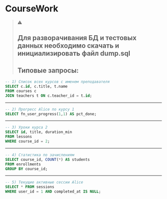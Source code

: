 # CourseWork
> ⚠️
> ## Для разворачивания БД и тестовых данных необходимо скачать и инициализировать файл dump.sql
> ## Типовые запросы:
```sql
-- 1) Список всех курсов с именем преподавателя
SELECT c.id, c.title, t.name
FROM courses c
JOIN teachers t ON c.teacher_id = t.id;
```
---
```sql
-- 2) Прогресс Alice по курсу 1
SELECT fn_user_progress(1,1) AS pct_done;
```
---
```sql
-- 3) Уроки курса 2
SELECT id, title, duration_min
FROM lessons
WHERE course_id = 2;
```
---
```sql
-- 4) Статистика по зачислениям
SELECT course_id, COUNT(*) AS students
FROM enrollments
GROUP BY course_id;
```
---
```sql
-- 5) Текущие активные сессии Alice
SELECT * FROM sessions
WHERE user_id = 1 AND completed_at IS NULL;
```
